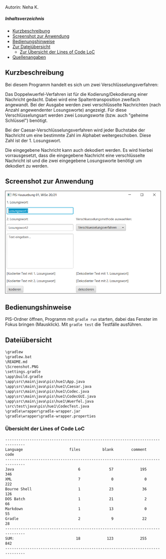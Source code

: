 Autorin: Neha K.

##### Inhaltsverzeichnis

- [Kurzbeschreibung](#kurzbeschreibung)
- [Screenshot zur Anwendung](#screenshot-zur-Anwendung)
- [Bedienungshinweise](#bedienungshinweise)
- [Zur Dateiübersicht](#datei%C3%BCbersicht)
    - [Zur Übersicht der Lines of Code LoC](#%C3%BCbersicht-der-lines-of-code-loc)
- [Quellenangaben](#quellen)

## Kurzbeschreibung 
Bei diesem Programm handelt es sich um zwei Verschlüsselungsverfahren:

Das Doppelwuerfel-Verfahren ist für die Kodierung/Dekodierung einer Nachricht gedacht. 
Dabei wird eine Spaltentransposition zweifach angewandt. 
Bei der Ausgabe werden zwei verschlüsselte Nachrichten (nach Anzahl angewendenter Losungsworte) angezeigt.
Für diese Verschlüsselungsart werden zwei Losungsworte (bzw. auch "geheime Schlüssel") benötigt.

Bei der Caesar-Verschlüsselungsverfahren  wird jeder Buchstabe der Nachricht um eine bestimmte Zahl im Alphabet weitergeschoben. 
Diese Zahl ist der 1. Losungswort. 

Die eingegebene Nachricht kann auch dekodiert werden. 
Es wird hierbei vorrausgesetzt, dass die eingegebene Nachricht eine verschlüsselte Nachricht ist 
und die zwei eingegebene Losungsworte benötigt um dekodiert zu werden.
 

## Screenshot zur Anwendung
![Screenshot](Screenshot.PNG)

## Bedienungshinweise

PIS-Ordner öffnen,
Programm mit `gradle run` starten, dabei das Fenster im Fokus bringen (Mausklick).
Mit `gradle test` die Testfälle ausführen.

## Dateiübersicht
```
\gradlew
\gradlew.bat
\README.md
\Screenshot.PNG
\settings.gradle
\app\build.gradle
\app\src\main\java\pis\hue1\App.java
\app\src\main\java\pis\hue1\Caesar.java
\app\src\main\java\pis\hue1\Codec.java
\app\src\main\java\pis\hue1\CodecGUI.java
\app\src\main\java\pis\hue1\Wuerfel.java
\src\test\java\pis\hue1\CodecTest.java
\gradle\wrapper\gradle-wrapper.jar
\gradle\wrapper\gradle-wrapper.properties
```

### Übersicht der Lines of Code LoC
```
-------------------------------------------------------------------------------
Language                     files          blank        comment           code
-------------------------------------------------------------------------------
Java                             6             57            195            346
XML                              7              0              0            222
Bourne Shell                     1             23             36            126
DOS Batch                        1             21              2             66
Markdown                         1             13              0             55
Gradle                           2              9             22             28
-------------------------------------------------------------------------------
SUM:                            18            123            255            842
-------------------------------------------------------------------------------
```